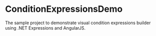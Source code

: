 # ConditionExpressionsDemo

The sample project to demonstrate visual condition expressions builder using .NET Expressions and AngularJS.